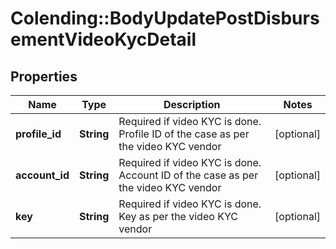 # Colending::BodyUpdatePostDisbursementVideoKycDetail

## Properties
Name | Type | Description | Notes
------------ | ------------- | ------------- | -------------
**profile_id** | **String** | Required if video KYC is done. Profile ID of the case as per the video KYC vendor | [optional] 
**account_id** | **String** | Required if video KYC is done. Account ID of the case as per the video KYC vendor | [optional] 
**key** | **String** | Required if video KYC is done. Key as per the video KYC vendor | [optional] 

